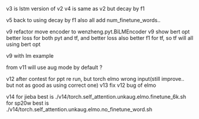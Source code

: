 v3 is lstm version of v2 
v4 is same as v2 but decay by f1 

v5 back to using decay by f1 also all add num_finetune_words.. 

v9 refactor move encoder to wenzheng.pyt.BiLMEncoder 
v9 show bert opt better loss for both pyt and tf, and better loss also better f1 for tf, so tf will all using bert opt 

v9 with lm example 

from v11 will use aug mode by default  ?

v12 after contest for ppt re run, but torch elmo wrong input(still improve.. but not as good as using correct one)
v13 fix v12 bug of elmo 

v14 
for jieba best is ./v14/torch.self_attention.unkaug.elmo.finetune_6k.sh  
for sp20w best is ./v14/torch.self_attention.unkaug.elmo.no_finetune_word.sh  
